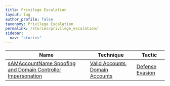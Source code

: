 ```yaml
---
title: Privilege Escalation
layout: tag
author_profile: false
taxonomy: Privilege Escalation
permalink: /stories/privilege_escalation/
sidebar:
  nav: "stories"
---
```


| Name        | Technique   | Tactic       |
| ----------- | ----------- |--------------|
| [sAMAccountName Spoofing and Domain Controller Impersonation](/stories/samaccountname_spoofing_and_domain_controller_impersonation/) | [Valid Accounts](/tags/#valid-accounts), [Domain Accounts](/tags/#domain-accounts) | [Defense Evasion](/tags/#defense-evasion) |